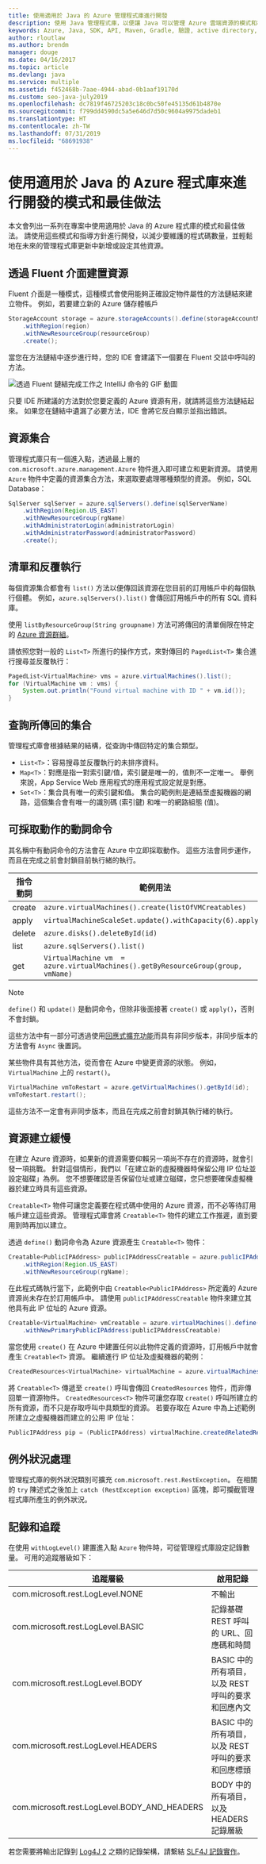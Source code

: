 ```yaml
---
title: 使用適用於 Java 的 Azure 管理程式庫進行開發
description: 使用 Java 管理程式庫，以便讓 Java 可以管理 Azure 雲端資源的模式和概念。
keywords: Azure, Java, SDK, API, Maven, Gradle, 驗證, active directory, 服務主體
author: rloutlaw
ms.author: brendm
manager: douge
ms.date: 04/16/2017
ms.topic: article
ms.devlang: java
ms.service: multiple
ms.assetid: f452468b-7aae-4944-abad-0b1aaf19170d
ms.custom: seo-java-july2019
ms.openlocfilehash: dc7819f46725203c18c0bc50fe45135d61b4870e
ms.sourcegitcommit: f799dd4590dc5a5e646d7d50c9604a9975dadeb1
ms.translationtype: HT
ms.contentlocale: zh-TW
ms.lasthandoff: 07/31/2019
ms.locfileid: "68691938"
---
```

# <a name="patterns-and-best-practices-for-development-with-the-azure-libraries-for-java"></a>使用適用於 Java 的 Azure 程式庫來進行開發的模式和最佳做法 

本文會列出一系列在專案中使用適用於 Java 的 Azure 程式庫的模式和最佳做法。 請使用這些模式和指導方針進行開發，以減少要維護的程式碼數量，並輕鬆地在未來的管理程式庫更新中新增或設定其他資源。

## <a name="build-resources-through-a-fluent-interface"></a>透過 Fluent 介面建置資源

Fluent 介面是一種模式，這種模式會使用能夠正確設定物件屬性的方法鏈結來建立物件。 例如，若要建立新的 Azure 儲存體帳戶

```java
StorageAccount storage = azure.storageAccounts().define(storageAccountName)
    .withRegion(region)
    .withNewResourceGroup(resourceGroup)
    .create();
```

當您在方法鏈結中逐步進行時，您的 IDE 會建議下一個要在 Fluent 交談中呼叫的方法。   

![透過 Fluent 鏈結完成工作之 IntelliJ 命令的 GIF 動圖](media/intelliJFluent.gif)

只要 IDE 所建議的方法對於您要定義的 Azure 資源有用，就請將這些方法鏈結起來。 如果您在鏈結中遺漏了必要方法，IDE 會將它反白顯示並指出錯誤。

## <a name="resource-collections"></a>資源集合

管理程式庫只有一個進入點，透過最上層的 `com.microsoft.azure.management.Azure` 物件進入即可建立和更新資源。 請使用 `Azure` 物件中定義的資源集合方法，來選取要處理哪種類型的資源。 例如，SQL Database：

```java
SqlServer sqlServer = azure.sqlServers().define(sqlServerName)
    .withRegion(Region.US_EAST)
    .withNewResourceGroup(rgName)
    .withAdministratorLogin(administratorLogin)
    .withAdministratorPassword(administratorPassword)
    .create();
```

## <a name="lists-and-iterations"></a>清單和反覆執行

每個資源集合都會有 `list()` 方法以便傳回該資源在您目前的訂用帳戶中的每個執行個體。 例如，`azure.sqlServers().list()` 會傳回訂用帳戶中的所有 SQL 資料庫。

使用 `listByResourceGroup(String groupname)` 方法可將傳回的清單侷限在特定的 [Azure 資源群組](https://docs.microsoft.com/azure/azure-resource-manager/resource-group-overview#resource-groups)。  

請依照您對一般的 `List<T>` 所進行的操作方式，來對傳回的 `PagedList<T>` 集合進行搜尋並反覆執行：

```java
PagedList<VirtualMachine> vms = azure.virtualMachines().list();
for (VirtualMachine vm : vms) {
    System.out.println("Found virtual machine with ID " + vm.id());
}
```   

## <a name="collections-returned-from-queries"></a>查詢所傳回的集合

管理程式庫會根據結果的結構，從查詢中傳回特定的集合類型。

- `List<T>`：容易搜尋並反覆執行的未排序資料。
- `Map<T>`：對應是指一對索引鍵/值，索引鍵是唯一的，值則不一定唯一。 舉例來說，App Service Web 應用程式的應用程式設定就是對應。
- `Set<T>`：集合具有唯一的索引鍵和值。 集合的範例則是連結至虛擬機器的網路，這個集合會有唯一的識別碼 (索引鍵) 和唯一的網路組態 (值)。

## <a name="actionable-verbs"></a>可採取動作的動詞命令

其名稱中有動詞命令的方法會在 Azure 中立即採取動作。 這些方法會同步運作，而且在完成之前會封鎖目前執行緒的執行。 

| 指令動詞   |  範例用法 |
|--------|---------------|
| create | `azure.virtualMachines().create(listOfVMCreatables)` |
| apply  | `virtualMachineScaleSet.update().withCapacity(6).apply()` |
| delete | `azure.disks().deleteById(id)` | 
| list   | `azure.sqlServers().list()` | 
| get    | `VirtualMachine vm  = azure.virtualMachines().getByResourceGroup(group, vmName)` |

>[!NOTE]
> `define()` 和 `update()` 是動詞命令，但除非後面接著 `create()` 或 `apply()`，否則不會封鎖。
 
這些方法中有一部分可透過使用[回應式擴充功能](https://github.com/ReactiveX/RxJava)而具有非同步版本，非同步版本的方法會有 `Async` 後置詞。 

某些物件具有其他方法，從而會在 Azure 中變更資源的狀態。 例如，`VirtualMachine` 上的 `restart()`。

```java
VirtualMachine vmToRestart = azure.getVirtualMachines().getById(id);
vmToRestart.restart();
```
這些方法不一定會有非同步版本，而且在完成之前會封鎖其執行緒的執行。

<a name="Creatables"></a>

## <a name="lazy-resource-creation"></a>資源建立緩慢

在建立 Azure 資源時，如果新的資源需要仰賴另一項尚不存在的資源時，就會引發一項挑戰。 針對這個情形，我們以「在建立新的虛擬機器時保留公用 IP 位址並設定磁碟」為例。 您不想要確認是否保留位址或建立磁碟，您只想要確保虛擬機器於建立時具有這些資源。

`Creatable<T>` 物件可讓您定義要在程式碼中使用的 Azure 資源，而不必等待訂用帳戶建立這些資源。 管理程式庫會將 `Creatable<T>` 物件的建立工作推遲，直到要用到時再加以建立。

透過 `define()` 動詞命令為 Azure 資源產生 `Creatable<T>` 物件：

```java
Creatable<PublicIPAddress> publicIPAddressCreatable = azure.publicIPAddresses().define(publicIPAddressName)
    .withRegion(Region.US_EAST)
    .withNewResourceGroup(rgName);
```

在此程式碼執行當下，此範例中由 `Creatable<PublicIPAddress>` 所定義的 Azure 資源尚未存在於訂用帳戶中。  請使用 `publicIPAddressCreatable` 物件來建立其他具有此 IP 位址的 Azure 資源。 

```java
Creatable<VirtualMachine> vmCreatable = azure.virtualMachines().define("creatableVM")
    .withNewPrimaryPublicIPAddress(publicIPAddressCreatable)
```

當您使用 `create()` 在 Azure 中建置任何以此物件定義的資源時，訂用帳戶中就會產生 `Creatable<T>` 資源。 繼續進行 IP 位址及虛擬機器的範例：

```java
CreatedResources<VirtualMachine> virtualMachine = azure.virtualMachines().create(vmCreatable);
```

將 `Creatable<T>` 傳遞至 `create()` 呼叫會傳回 `CreatedResources` 物件，而非傳回單一資源物件。  `CreatedResources<T>` 物件可讓您存取 `create()` 呼叫所建立的所有資源，而不只是存取呼叫中具類型的資源。 若要存取在 Azure 中為上述範例所建立之虛擬機器而建立的公用 IP 位址：

```java
PublicIPAddress pip = (PublicIPAddress) virtualMachine.createdRelatedResource(publicIPAddressCreatable.key());
```    

## <a name="exception-handling"></a>例外狀況處理

管理程式庫的例外狀況類別可擴充 `com.microsoft.rest.RestException`。 在相關的 `try` 陳述式之後加上 `catch (RestException exception)` 區塊，即可攔截管理程式庫所產生的例外狀況。

## <a name="logs-and-trace"></a>記錄和追蹤

在使用 `withLogLevel()` 建置進入點 `Azure` 物件時，可從管理程式庫設定記錄數量。 可用的追蹤層級如下：

| 追蹤層級 | 啟用記錄 
| ------------ | ---------------
| com.microsoft.rest.LogLevel.NONE | 不輸出
| com.microsoft.rest.LogLevel.BASIC | 記錄基礎 REST 呼叫的 URL、回應碼和時間
| com.microsoft.rest.LogLevel.BODY | BASIC 中的所有項目，以及 REST 呼叫的要求和回應內文
| com.microsoft.rest.LogLevel.HEADERS | BASIC 中的所有項目，以及 REST 呼叫的要求和回應標頭
| com.microsoft.rest.LogLevel.BODY_AND_HEADERS | BODY 中的所有項目，以及 HEADERS 記錄層級

若您需要將輸出記錄到 [Log4J 2](https://logging.apache.org/log4j/2.x/) 之類的記錄架構，請繫結 [SLF4J 記錄實作](https://www.slf4j.org/manual.html)。
